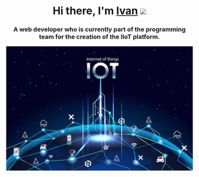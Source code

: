 
<h1 align="center">Hi there, I'm <a href="https://t.me/DazaiVan" target="_blank">Ivan</a> 
<img src="https://assets.pinterest.com/ext/embed.html?id=312507661658312424.gif" height="32"/></h1>

<h3 align="center">A web developer who is currently part of the programming team for the creation of the IIoT platform.</h3>
<div height="100"  text-align="center"><img  src="https://github.com/DazaiOsamu2111/DazaiOsamu2111/blob/main/74.jpg"/></div>

<!--
**DazaiOsamu2111/DazaiOsamu2111** is a ✨ _special_ ✨ repository because its `README.md` (this file) appears on your GitHub profile.

Here are some ideas to get you started:

- 🔭 I’m currently working on ...
- 🌱 I’m currently learning ...
- 👯 I’m looking to collaborate on ...
- 🤔 I’m looking for help with ...
- 💬 Ask me about ...
- 📫 How to reach me: ...
- 😄 Pronouns: ...
- ⚡ Fun fact: ...
-->
